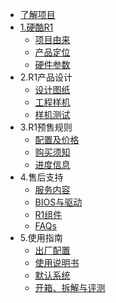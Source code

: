 <!-- docs/_sidebar.md -->

- [了解项目](/1Page.md)
- [1.硬酷R1](/README.md)
  - [项目由来](/project/introduction.md)
  - [产品定位](/project/position.md)
  - [硬件参数](/project/hardware_design.md)
- 2.R1产品设计
  - [设计图纸](/hardwareDesign/Design.md)
  - [工程样机](/hardwareDesign/sample.md)
  - [样机测试](/)
- 3.R1预售规则
  - [配置及价格](/Buying/prices.md)
  - [购买须知](/Buying/must_know.md)
  - [进度信息](/Buying/process.md)
- 4.售后支持
  - [服务内容](/support/service.md)
  - [BIOS与驱动](/support/BIOS-Drivers.md)
  - [R1组件](/support/parts.md)
  - [FAQs](/support/FAQs.md)
- 5.使用指南
  - [出厂配置](/guidance/configuration.md)
  - [使用说明书](/guidance/manual.md)
  - [默认系统](/guidance/default_os.md)
  - [开箱、拆解与评测](/guidance/reviews.md)
  

